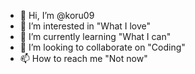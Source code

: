 - 👋 Hi, I’m @koru09
- 👀 I’m interested in "What I love"
- 🌱 I’m currently learning "What I can"
- 💞️ I’m looking to collaborate on "Coding"
- 📫 How to reach me "Not now"

<!---
koru09/koru09 is a ✨ special ✨ repository because its `README.md` (this file) appears on your GitHub profile.
You can click the Preview link to take a look at your changes.
--->
